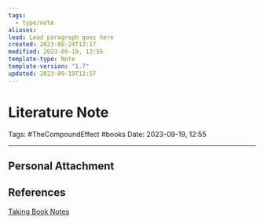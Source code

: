 ```yaml
---
tags:
  - type/note
aliases: 
lead: Lead paragraph goes here
created: 2023-08-24T12:17
modified: 2023-09-19, 12:55
template-type: Note
template-version: "1.7"
updated: 2023-09-19T12:57
---
```


# Literature Note

Tags: #TheCompoundEffect #books 
Date: 2023-09-19, 12:55

---

## Personal Attachment


## References

[Taking Book Notes](../../SLIP-BOX/Taking%20Book%20Notes.md)